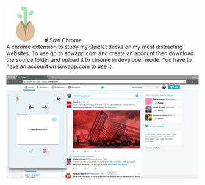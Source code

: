
![alt text](src/logo.svg) #   Sow Chrome          
A chrome extension to study my Quizlet decks on my most distracting websites. To use go to sowapp.com and create an account then download the source folder and upload it to chrome in developer mode. You have to have an account on sowapp.com to use it.

![alt text](sowchrome.gif)
